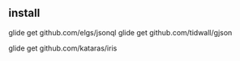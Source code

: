 ## install
glide get  github.com/elgs/jsonql
glide get  github.com/tidwall/gjson
 
glide get github.com/kataras/iris